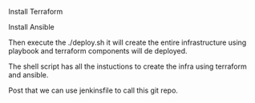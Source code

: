 Install Terraform

Install Ansible

Then execute the ./deploy.sh it will create the entire infrastructure using playbook and terraform components will de deployed.

The shell script has all the instuctions to create the infra using terraform and ansible.

Post that we can use jenkinsfile to call this git repo.

